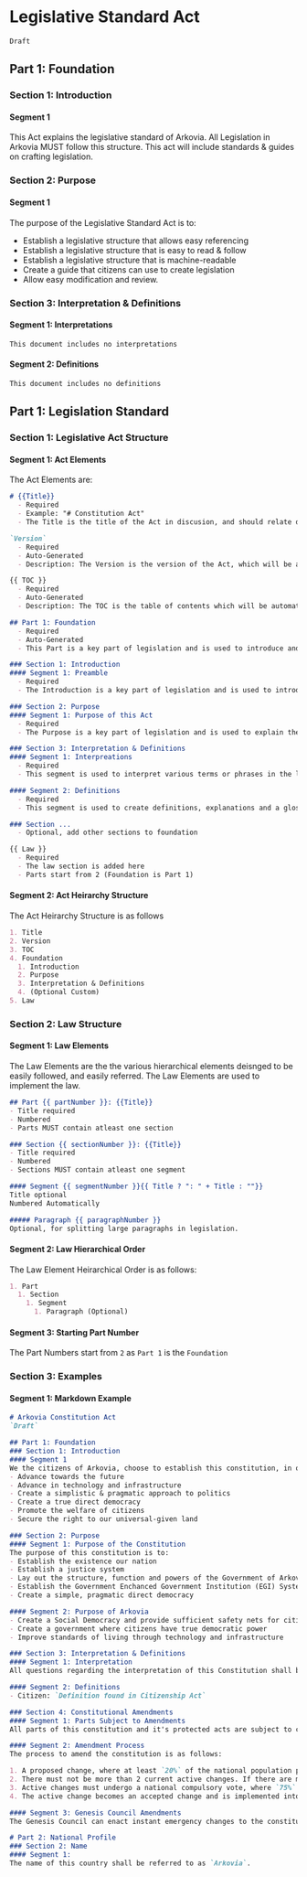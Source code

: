 
# Legislative Standard Act
`Draft`

## Part 1: Foundation
### Section 1: Introduction
#### Segment 1
This Act explains the legislative standard of Arkovia. All Legislation in Arkovia MUST follow this structure. This act will include standards & guides on crafting legislation.

### Section 2: Purpose
#### Segment 1
The purpose of the Legislative Standard Act is to:
- Establish a legislative structure that allows easy referencing
- Establish a legislative structure that is easy to read & follow
- Establish a legislative structure that is machine-readable
- Create a guide that citizens can use to create legislation
- Allow easy modification and review.

### Section 3: Interpretation & Definitions
#### Segment 1: Interpretations
`This document includes no interpretations`

#### Segment 2: Definitions
`This document includes no definitions`

## Part 1: Legislation Standard
### Section 1: Legislative Act Structure
#### Segment 1: Act Elements
The Act Elements are:

```markdown
# {{Title}}
  - Required
  - Example: "# Constitution Act"
  - The Title is the title of the Act in discusion, and should relate directly to it's contents.

`Version`
  - Required
  - Auto-Generated
  - Description: The Version is the version of the Act, which will be auto-generated by the legislation system.

{{ TOC }}
  - Required
  - Auto-Generated
  - Description: The TOC is the table of contents which will be automatically generated by the legislative system.

## Part 1: Foundation
  - Required
  - Auto-Generated
  - This Part is a key part of legislation and is used to introduce and explain the purpose of the Act in discussion

### Section 1: Introduction
#### Segment 1: Preamble
  - Required
  - The Introduction is a key part of legislation and is used to introduce and explain the Act in discussion

### Section 2: Purpose
#### Segment 1: Purpose of this Act
  - Required
  - The Purpose is a key part of legislation and is used to explain the purpose of the Act in discussion

### Section 3: Interpretation & Definitions
#### Segment 1: Interpreations
  - Required
  - This segment is used to interpret various terms or phrases in the legislative document

#### Segment 2: Definitions
  - Required
  - This segment is used to create definitions, explanations and a glossary of terms used in the legislative document

### Section ...
  - Optional, add other sections to foundation

{{ Law }}
  - Required
  - The law section is added here
  - Parts start from 2 (Foundation is Part 1)
```

#### Segment 2: Act Heirarchy Structure
The Act Heirarchy Structure is as follows
```markdown
1. Title
2. Version
3. TOC
4. Foundation
  1. Introduction
  2. Purpose
  3. Interpretation & Definitions
  4. (Optional Custom)
5. Law
```
### Section 2: Law Structure
#### Segment 1: Law Elements
The Law Elements are the the various hierarchical elements deisnged to be easily followed, and easily referred. The Law Elements are used to implement the law.

```markdown
## Part {{ partNumber }}: {{Title}}
- Title required
- Numbered
- Parts MUST contain atleast one section

### Section {{ sectionNumber }}: {{Title}}
- Title required
- Numbered
- Sections MUST contain atleast one segment

#### Segment {{ segmentNumber }}{{ Title ? ": " + Title : ""}}
Title optional
Numbered Automatically

##### Paragraph {{ paragraphNumber }}
Optional, for splitting large paragraphs in legislation.
```

#### Segment 2: Law Hierarchical Order
The Law Element Heirarchical Order is as follows:
```markdown
1. Part
  1. Section
    1. Segment
      1. Paragraph (Optional)
```

#### Segment 3: Starting Part Number
The Part Numbers start from `2` as `Part 1` is the `Foundation`

### Section 3: Examples
#### Segment 1: Markdown Example
```markdown
# Arkovia Constitution Act
`Draft`

## Part 1: Foundation
### Section 1: Introduction
#### Segment 1
We the citizens of Arkovia, choose to establish this constitution, in order to establish a nation & country which aims to: 
- Advance towards the future
- Advance in technology and infrastructure
- Create a simplistic & pragmatic approach to politics
- Create a true direct democracy
- Promote the welfare of citizens
- Secure the right to our universal-given land

### Section 2: Purpose
#### Segment 1: Purpose of the Constitution
The purpose of this constitution is to:
- Establish the existence our nation
- Establish a justice system
- Lay out the structure, function and powers of the Government of Arkovia
- Establish the Government Enchanced Government Institution (EGI) System
- Create a simple, pragmatic direct democracy

#### Segment 2: Purpose of Arkovia
- Create a Social Democracy and provide sufficient safety nets for citizens.
- Create a government where citizens have true democratic power
- Improve standards of living through technology and infrastructure

### Section 3: Interpretation & Definitions
#### Segment 1: Interpretation
All questions regarding the interpretation of this Constitution shall be decided by the Genesis Council.

#### Segment 2: Definitions
- Citizen: `Definition found in Citizenship Act`

### Section 4: Constitutional Amendments
#### Segment 1: Parts Subject to Amendments
All parts of this constitution and it's protected acts are subject to change unless explicitly stated.

#### Segment 2: Amendment Process
The process to amend the constitution is as follows:

1. A proposed change, where at least `20%` of the national population participates with an approval of at least `50% + 1`.
2. There must not be more than 2 current active changes. If there are more than 2 active changes, a queue will be formed, in the order of highest approval.
3. Active changes must undergo a national compulsory vote, where `75%` of the population must approve.
4. The active change becomes an accepted change and is implemented into the constitution.

#### Segment 3: Genesis Council Amendments
The Genesis Council can enact instant emergency changes to the constitution by Council Vote to protect the sovereignty and stability of the country, but will generally abstain from doing so.

# Part 2: National Profile
### Section 2: Name
#### Segment 1:
The name of this country shall be referred to as `Arkovia`.
```
